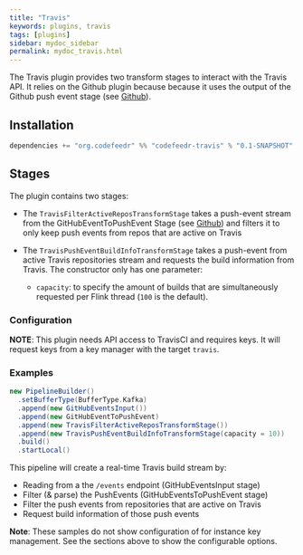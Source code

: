 ```yaml
---
title: "Travis"
keywords: plugins, travis
tags: [plugins]
sidebar: mydoc_sidebar
permalink: mydoc_travis.html
---
```


The Travis plugin provides two transform stages to interact with the Travis API. It relies on the Github plugin because
because it uses the output of the Github push event stage (see [Github](github)).

## Installation

```scala
dependencies += "org.codefeedr" %% "codefeedr-travis" % "0.1-SNAPSHOT"
```

## Stages

The plugin contains two stages: 

- The `TravisFilterActiveReposTransformStage` takes a push-event stream from the GitHubEventToPushEvent Stage (see
[Github](github)) and filters it to only keep push events from repos that are active on Travis
 
- The `TravisPushEventBuildInfoTransformStage` takes a push-event from active Travis repositories stream and requests
the build information from Travis. The constructor only has one parameter:
  
    - `capacity`: to specify the amount of builds that are simultaneously requested per Flink thread (`100` is the 
    default).


### Configuration


**NOTE**: This plugin needs API access to TravisCI and requires keys. It will request keys from a key manager
with the target `travis`.

### Examples
```scala
new PipelineBuilder()
  .setBufferType(BufferType.Kafka)
  .append(new GitHubEventsInput())
  .append(new GitHubEventToPushEvent)
  .append(new TravisFilterActiveReposTransformStage())
  .append(new TravisPushEventBuildInfoTransformStage(capacity = 10))
  .build()
  .startLocal()
```
This pipeline will create a real-time Travis build stream by:

- Reading from a the `/events` endpoint (GitHubEventsInput stage)
- Filter (& parse) the PushEvents (GitHubEventsToPushEvent stage)
- Filter the push events from repositories that are active on Travis
- Request build information of those push events

**Note**: These samples do not show configuration of for instance key management. See the sections above to show the
configurable options.

